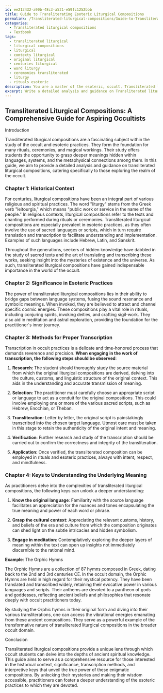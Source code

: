 ```yaml
---
id: ee213432-a90b-48c3-a521-e59fc1252bbb
title: Guide to Transliterating Esoteric Liturgical Compositions
permalink: /Transliterated-liturgical-compositions/Guide-to-Transliterating-Esoteric-Liturgical-Compositions/
categories:
  - Transliterated liturgical compositions
  - Textbook
tags:
  - transliterated liturgical
  - liturgical compositions
  - liturgical
  - contexts liturgical
  - original liturgical
  - centuries liturgical
  - word liturgy
  - ceremonies transliterated
  - liturgy
  - rituals esoteric
description: You are a master of the esoteric, occult, Transliterated liturgical compositions and education, you have written many textbooks on the subject in ways that provide students with rich and deep understanding of the subject. You are being asked to write textbook-like sections on a topic and you do it with full context, explainability, and reliability in accuracy to the true facts of the topic at hand, in a textbook style that a student would easily be able to learn from, in a rich, engaging, and contextual way. Always include relevant context (such as formulas and history), related concepts, and in a way that someone can gain deep insights from.
excerpt: Write a detailed analysis and guidance on Transliterated liturgical compositions for aspiring students of the occult. Cover historical context, significance in various esoteric practices, methods for proper transcription, and keys to understanding the underlying meaning of these compositions in an accessible format. Supply an example of a transliterated liturgical composition and explain its importance within the broader occult domain.
---
```


## Transliterated Liturgical Compositions: A Comprehensive Guide for Aspiring Occultists

Introduction

Transliterated liturgical compositions are a fascinating subject within the study of the occult and esoteric practices. They form the foundation for many rituals, ceremonies, and magical workings. Their study offers students the opportunity to grasp deeper meanings hidden within languages, systems, and the metaphysical connections among them. In this guide, we aim to provide a detailed analysis and guidance on transliterated liturgical compositions, catering specifically to those exploring the realm of the occult.

### Chapter 1: Historical Context

For centuries, liturgical compositions have been an integral part of various religious and spiritual practices. The word "liturgy" stems from the Greek verb "leitourgia," which means "public work or service in the name of the people." In religious contexts, liturgical compositions refer to the texts and chanting performed during rituals or ceremonies. Transliterated liturgical compositions are especially prevalent in esoteric practices, as they often involve the use of sacred languages or scripts, which in turn require translation and transcription to facilitate understanding and implementation. Examples of such languages include Hebrew, Latin, and Sanskrit.

Throughout the generations, seekers of hidden knowledge have dabbled in the study of sacred texts and the art of translating and transcribing these works, seeking insight into the mysteries of existence and the universe. As such, transliterated liturgical compositions have gained indispensable importance in the world of the occult.

### Chapter 2: Significance in Esoteric Practices

The power of transliterated liturgical compositions lies in their ability to bridge gaps between language systems, fusing the sound resonance and symbolic meanings. When invoked, they are believed to attract and channel specific cosmic energies. These compositions play a vital role in rituals, including conjuring spirits, invoking deities, and crafting sigil-work. They also aid in meditation and astral exploration, providing the foundation for the practitioner's inner journey.

### Chapter 3: Methods for Proper Transcription

Transcription in occult practices is a delicate and time-honored process that demands reverence and precision. **When engaging in the work of transcription, the following steps should be observed**:

1. **Research**: The student should thoroughly study the source material from which the original liturgical compositions are derived, delving into the culture, customs, and linguistic structure of the original context. This aids in the understanding and accurate transmission of meaning.

2. **Selection**: The practitioner must carefully choose an appropriate script or language to act as a conduit for the original compositions. This could involve employing one or more of the various sacred scripts, such as Hebrew, Enochian, or Theban.

3. **Transliteration**: Letter by letter, the original script is painstakingly transcribed into the chosen target language. Utmost care must be taken in this stage to retain the authenticity of the original intent and meaning.

4. **Verification**: Further research and study of the transcription should be carried out to confirm the correctness and integrity of the transliteration.

5. **Application**: Once verified, the transliterated composition can be employed in rituals and esoteric practices, always with intent, respect, and mindfulness.

### Chapter 4: Keys to Understanding the Underlying Meaning

As practitioners delve into the complexities of transliterated liturgical compositions, the following keys can unlock a deeper understanding:

1. **Know the original language**: Familiarity with the source language facilitates an appreciation for the nuances and tones encapsulating the true meaning and power of each word or phrase.

2. **Grasp the cultural context**: Appreciating the relevant customs, history, and beliefs of the era and culture from which the composition originates can shed light on the subtle intricacies and hidden symbolism.

3. **Engage in meditation**: Contemplatively exploring the deeper layers of meaning within the text can open up insights not immediately discernible to the rational mind.

**Example**: The Orphic Hymns

The Orphic Hymns are a collection of 87 hymns composed in Greek, dating back to the 2nd and 3rd centuries CE. In the occult domain, the Orphic Hymns are held in high regard for their mystical potency. They have been translated and transcribed widely, retaining their evocative power in various languages and scripts. Their anthems are devoted to a pantheon of gods and goddesses, reflecting ancient beliefs and philosophies that resonate deeply with occult practitioners today.

By studying the Orphic hymns in their original form and diving into their various transliterations, one can access the vibrational energies emanating from these ancient compositions. They serve as a powerful example of the transformative nature of transliterated liturgical compositions in the broader occult domain.

Conclusion

Transliterated liturgical compositions provide a unique lens through which occult students can delve into the depths of ancient spiritual knowledge. This guide aims to serve as a comprehensive resource for those interested in the historical context, significance, transcription methods, and interpretive keys that unveil the true power of these enigmatic compositions. By unlocking their mysteries and making their wisdom accessible, practitioners can foster a deeper understanding of the esoteric practices to which they are devoted.

